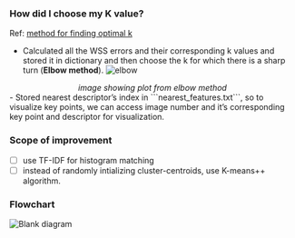 
### How did I choose my K value?
Ref: <a href = "https://medium.com/analytics-vidhya/how-to-determine-the-optimal-k-for-k-means-708505d204eb"> method for finding optimal k </a>
- Calculated all the WSS errors and their corresponding k values and stored it in dictionary and then choose the k for which there is a sharp turn (**Elbow method**).
![elbow](https://user-images.githubusercontent.com/75074904/204827576-f1f1cdee-6f26-4f3b-a951-df20a0af63b5.png)
<center><i> image showing plot from elbow method </i></center>
- Stored nearest descriptor’s index in ```nearest_features.txt```, so to visualize key points, we can access image number and it’s corresponding key point and descriptor for visualization.

### Scope of improvement
- [ ] use TF-IDF for histogram matching
- [ ] instead of randomly intializing cluster-centroids, use K-means++ algorithm.

### Flowchart
![Blank diagram](https://user-images.githubusercontent.com/75074904/204826175-3fe5a001-57d5-4d3d-81f9-5cdfb7ea623e.png)
